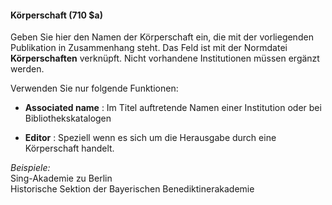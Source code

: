 #### Körperschaft (710 $a)  

Geben Sie hier den Namen der Körperschaft ein, die mit der vorliegenden Publikation in Zusammenhang steht. Das Feld ist mit der Normdatei **Körperschaften** verknüpft. Nicht vorhandene Institutionen müssen ergänzt werden.

Verwenden Sie nur folgende Funktionen:  

- **Associated name** : Im Titel auftretende Namen einer Institution oder bei Bibliothekskatalogen

- **Editor** : Speziell wenn es sich um die Herausgabe durch eine Körperschaft handelt.  

_Beispiele:_  
Sing-Akademie zu Berlin   
Historische Sektion der Bayerischen Benediktinerakademie
